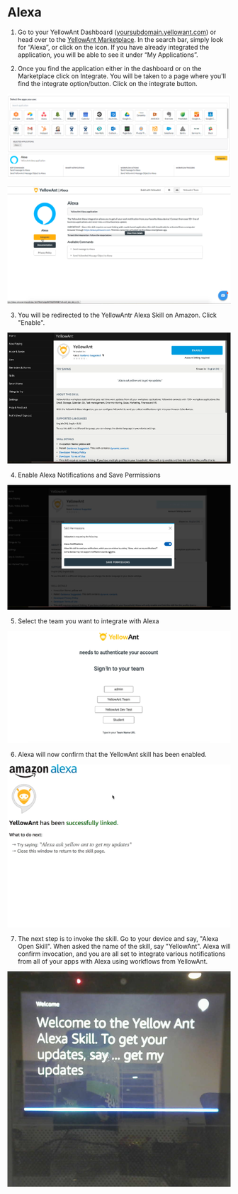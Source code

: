 # Alexa

1. Go to your YellowAnt Dashboard \([yoursubdomain.yellowant.com](https://github.com/yellowanthq/yellowant-help-center/tree/bdad19066023aa6a8b667a1d6f05b72945b49759/yoursubdomain.yellowant.com)\) or head over to the [YellowAnt Marketplace](https://www.yellowant.com/marketplace). In the search bar, simply look for “Alexa”, or click on the icon. If you have already integrated the application, you will be able to see it under “My Applications”.

2. Once you find the application either in the dashboard or on the Marketplace click on Integrate. You will be taken to a page where you'll find the integrate option/button. Click on the integrate button.

![](../../.gitbook/assets/alexa.PNG)

![Integrate your Alexa with YellowAnt](../../.gitbook/assets/image%20%28137%29.png)

3. You will be redirected to the YellowAntr Alexa Skill on Amazon. Click "Enable".

![Enable the YellowAnt skill on Alexa](../../.gitbook/assets/image%20%28185%29.png)

4. Enable Alexa Notifications and Save Permissions

![Give permissions to YellowAnt for Alexa notifications](../../.gitbook/assets/image%20%28271%29.png)

5. Select the team you want to integrate with Alexa

![You can choose from multiple teams to integrate](../../.gitbook/assets/image%20%2861%29.png)

6. Alexa will now confirm that the YellowAnt skill has been enabled. 

![Confirmation of YellowAnt integration with Alexa](../../.gitbook/assets/image%20%28287%29.png)

7. The next step is to invoke the skill. Go to your device and say, "Alexa Open Skill". When asked the name of the skill, say "YellowAnt". Alexa will confirm invocation, and you are all set to integrate various notifications from all of your apps with Alexa using workflows from YellowAnt.

![Notification from Alexa show confirming Alexa](../../.gitbook/assets/image%20%28219%29.png)

